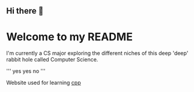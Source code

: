 ## Hi there 👋

# Welcome to my **README**

I'm currently a CS major exploring the different niches of this deep 'deep' rabbit hole called Computer Science.

'''
yes
yes
no
'''

Website used for learning [cpp](https://www.learncpp.com/)

<!--
**ManBeaRTo/ManBeaRTo** is a ✨ _special_ ✨ repository because its `README.md` (this file) appears on your GitHub profile.

Here are some ideas to get you started:

- 🔭 I’m currently working on ...
- 🌱 I’m currently learning ...
- 👯 I’m looking to collaborate on ...
- 🤔 I’m looking for help with ...
- 💬 Ask me about ...
- 📫 How to reach me: ...
- 😄 Pronouns: ...
- ⚡ Fun fact: ...
-->
